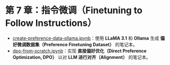 # 第 7 章：指令微调（Finetuning to Follow Instructions）

- [create-preference-data-ollama.ipynb](create-preference-data-ollama.ipynb)：使用 **LLaMA 3.1** 和 **Ollama** 生成 **偏好微调数据集（Preference Finetuning Dataset）** 的笔记本。  
- [dpo-from-scratch.ipynb](dpo-from-scratch.ipynb)：实现 **直接偏好优化（Direct Preference Optimization, DPO）** 以对 **LLM 进行对齐（Alignment）** 的笔记本。  
